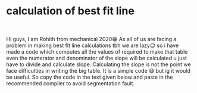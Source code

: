 
<h1>calculation of best fit line</h1>
<br>
<p>Hi guys,
I am Rohith from mechanical 2020😁
As all of us are facing a problem in making best fit line calculations tbh we are lazy😉 so i have made a code which computes all the values of required to make that table even the numerator and denominator of the slope will be calculated u just have to divide and calculate slope. Calculating the slope is not the point we face difficulties in writing the big table.
It is a simple code 😅 but ig it would be useful.
So copy the code in the text given below and paste in the recommended compiler to avoid segmentation fault.
</p>
